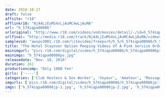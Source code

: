 ```yaml
---
date: 2018-10-27
draft: false
affsite: "r18"
afflinkr18: "NjA4LjEuMS4xLjAuMC4wLjAuMA"
url: "h_574iqpa00086"
urloriginal: "http://www.r18.com/videos/vod/movies/detail/-/id=h_574iqpa00086"
urlfinal: "http://media.r18.com/track/NjA4LjEuMS4xLjAuMC4wLjAuMA/videos/vod/movies/detail/-/id=h_574iqpa00086"
samplevid: "awspv3001.r18.com/litevideo/freepv/h/h_5/h_574iqpa00086/h_574iqpa00086_dmb_w.mp4"
title: "The Hotel Stayover Option Peeping Videos Of A Pink Service Order 20 Ladies/4 Hours"
mainimgurl: "pics.r18.com/digital/video/h_574iqpa00086/h_574iqpa00086ps.jpg"
mainimgs: "h_574iqpa00086ps.jpg"
releasedate: "Nov. 18, 2016"
duration: 241
productioncomp: "Only 1980 Yen"
girls: ['----']
categories: ['Club Hostess & Sex Worker', 'Voyeur', 'Amateur', 'Massage', 'Over 4 Hours']
imgurls: ['pics.r18.com/digital/video/h_574iqpa00086/h_574iqpa00086jp-1.jpg', 'pics.r18.com/digital/video/h_574iqpa00086/h_574iqpa00086jp-2.jpg', 'pics.r18.com/digital/video/h_574iqpa00086/h_574iqpa00086jp-3.jpg', 'pics.r18.com/digital/video/h_574iqpa00086/h_574iqpa00086jp-4.jpg', 'pics.r18.com/digital/video/h_574iqpa00086/h_574iqpa00086jp-5.jpg', 'pics.r18.com/digital/video/h_574iqpa00086/h_574iqpa00086jp-6.jpg', 'pics.r18.com/digital/video/h_574iqpa00086/h_574iqpa00086jp-7.jpg', 'pics.r18.com/digital/video/h_574iqpa00086/h_574iqpa00086jp-8.jpg', 'pics.r18.com/digital/video/h_574iqpa00086/h_574iqpa00086jp-9.jpg', 'pics.r18.com/digital/video/h_574iqpa00086/h_574iqpa00086jp-10.jpg', 'pics.r18.com/digital/video/h_574iqpa00086/h_574iqpa00086jp-11.jpg', 'pics.r18.com/digital/video/h_574iqpa00086/h_574iqpa00086jp-12.jpg', 'pics.r18.com/digital/video/h_574iqpa00086/h_574iqpa00086jp-13.jpg', 'pics.r18.com/digital/video/h_574iqpa00086/h_574iqpa00086jp-14.jpg', 'pics.r18.com/digital/video/h_574iqpa00086/h_574iqpa00086jp-15.jpg', 'pics.r18.com/digital/video/h_574iqpa00086/h_574iqpa00086jp-16.jpg', 'pics.r18.com/digital/video/h_574iqpa00086/h_574iqpa00086jp-17.jpg', 'pics.r18.com/digital/video/h_574iqpa00086/h_574iqpa00086jp-18.jpg', 'pics.r18.com/digital/video/h_574iqpa00086/h_574iqpa00086jp-19.jpg', 'pics.r18.com/digital/video/h_574iqpa00086/h_574iqpa00086jp-20.jpg']
imgs: ['h_574iqpa00086jp-1.jpg', 'h_574iqpa00086jp-2.jpg', 'h_574iqpa00086jp-3.jpg', 'h_574iqpa00086jp-4.jpg', 'h_574iqpa00086jp-5.jpg', 'h_574iqpa00086jp-6.jpg', 'h_574iqpa00086jp-7.jpg', 'h_574iqpa00086jp-8.jpg', 'h_574iqpa00086jp-9.jpg', 'h_574iqpa00086jp-10.jpg', 'h_574iqpa00086jp-11.jpg', 'h_574iqpa00086jp-12.jpg', 'h_574iqpa00086jp-13.jpg', 'h_574iqpa00086jp-14.jpg', 'h_574iqpa00086jp-15.jpg', 'h_574iqpa00086jp-16.jpg', 'h_574iqpa00086jp-17.jpg', 'h_574iqpa00086jp-18.jpg', 'h_574iqpa00086jp-19.jpg', 'h_574iqpa00086jp-20.jpg']
---
```

